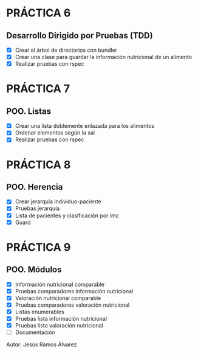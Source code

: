 # PRÁCTICA 6

## Desarrollo Dirigido por Pruebas (TDD)

- [x] Crear el árbol de directorios con bundler
- [x] Crear una clase para guardar la información nutricional de un alimento
- [x] Realizar pruebas con rspec

# PRÁCTICA 7

## POO. Listas

- [x] Crear una lista doblemente enlazada para los alimentos
- [x] Ordenar elementos según la sal
- [x] Realizar pruebas con rspec 

# PRÁCTICA 8

## POO. Herencia

- [x] Crear jerarquía individuo-paciente
- [x] Pruebas jerarquía
- [x] Lista de pacientes y clasificación por imc
- [x] Guard

# PRÁCTICA 9

## POO. Módulos

- [x] Información nutricional comparable
- [x] Pruebas comparadores información nutricional
- [x] Valoración nutricional comparable
- [x] Pruebas comparadores valoración nutricional
- [x] Listas enumerables
- [x] Pruebas lista información nutricional
- [x] Pruebas lista valoración nutricional
- [ ] Documentación

Autor: Jesús Ramos Álvarez